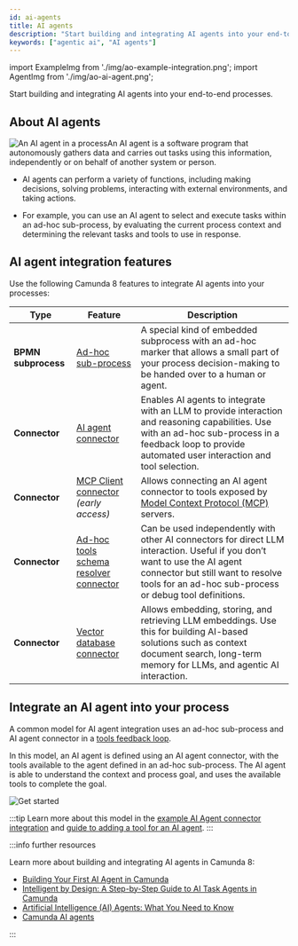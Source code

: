 ```yaml
---
id: ai-agents
title: AI agents
description: "Start building and integrating AI agents into your end-to-end processes. An AI agent is a software program that autonomously gathers data and carries out tasks using this information, independently or on behalf of another system or person."
keywords: ["agentic ai", "AI agents"]
---
```


import ExampleImg from './img/ao-example-integration.png';
import AgentImg from './img/ao-ai-agent.png';

Start building and integrating AI agents into your end-to-end processes.

## About AI agents

<p><img src={AgentImg} title="An AI agent in a process" alt="An AI agent in a process"  className="img-transparent" style={{border:0,padding:0,paddingLeft:30,paddingTop:10,margin:0,marginLeft:10,float: 'right', width: '45%'}}/>An AI agent is a software program that autonomously gathers data and carries out tasks using this information, independently or on behalf of another system or person.</p>

- AI agents can perform a variety of functions, including making decisions, solving problems, interacting with external environments, and taking actions.

- For example, you can use an AI agent to select and execute tasks within an ad-hoc sub-process, by evaluating the current process context and determining the relevant tasks and tools to use in response.

## AI agent integration features

Use the following Camunda 8 features to integrate AI agents into your processes:

| Type                | Feature                                                                                                                             | Description                                                                                                                                                                                                                |
| ------------------- | ----------------------------------------------------------------------------------------------------------------------------------- | -------------------------------------------------------------------------------------------------------------------------------------------------------------------------------------------------------------------------- |
| **BPMN subprocess** | [Ad-hoc sub-process](/components/modeler/bpmn/ad-hoc-subprocesses/ad-hoc-subprocesses.md)                                           | A special kind of embedded subprocess with an ad-hoc marker that allows a small part of your process decision-making to be handed over to a human or agent.                                                                |
| **Connector**       | [AI agent connector](/components/connectors/out-of-the-box-connectors/agentic-ai-aiagent.md)                                        | Enables AI agents to integrate with an LLM to provide interaction and reasoning capabilities. Use with an ad-hoc sub-process in a feedback loop to provide automated user interaction and tool selection.                  |
| **Connector**       | [MCP Client connector](/components/early-access/alpha/mcp-client/mcp-client.md) _(early access)_                                    | Allows connecting an AI agent connector to tools exposed by [Model Context Protocol (MCP)](https://modelcontextprotocol.io/) servers.                                                                                      |
| **Connector**       | [Ad-hoc tools schema resolver connector](/components/connectors/out-of-the-box-connectors/agentic-ai-ahsp-tools-schema-resolver.md) | Can be used independently with other AI connectors for direct LLM interaction. Useful if you don’t want to use the AI agent connector but still want to resolve tools for an ad-hoc sub-process or debug tool definitions. |
| **Connector**       | [Vector database connector](/components/connectors/out-of-the-box-connectors/embeddings-vector-db.md)                               | Allows embedding, storing, and retrieving LLM embeddings. Use this for building AI-based solutions such as context document search, long-term memory for LLMs, and agentic AI interaction.                                 |

## Integrate an AI agent into your process

A common model for AI agent integration uses an ad-hoc sub-process and AI agent connector in a [tools feedback loop](/components/connectors/out-of-the-box-connectors/agentic-ai-aiagent-example.md).

In this model, an AI agent is defined using an AI agent connector, with the tools available to the agent defined in an ad-hoc sub-process. The AI agent is able to understand the context and process goal, and uses the available tools to complete the goal.

<p><img src={ExampleImg} title="Example AI agent integration diagram" alt="Get started" className="img-800"/></p>

:::tip
Learn more about this model in the [example AI Agent connector integration](/components/connectors/out-of-the-box-connectors/agentic-ai-aiagent-example.md) and [guide to adding a tool for an AI agent](https://camunda.com/blog/2025/05/guide-to-adding-tool-ai-agent/).
:::

:::info further resources

Learn more about building and integrating AI agents in Camunda 8:

- [Building Your First AI Agent in Camunda](https://camunda.com/blog/2025/05/step-by-step-guide-ai-task-agents-camunda/)
- [Intelligent by Design: A Step-by-Step Guide to AI Task Agents in Camunda](https://camunda.com/blog/2025/05/step-by-step-guide-ai-task-agents-camunda/)
- [Artificial Intelligence (AI) Agents: What You Need to Know](https://camunda.com/blog/2024/08/ai-agents-what-you-need-to-know/)
- [Camunda AI agents](https://camunda.com/blog/tag/ai-agent/)

:::
